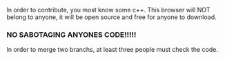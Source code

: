 In order to contribute, you most know some c++.
This browser will NOT belong to anyone, it will be open source and free for anyone to download.
### NO SABOTAGING ANYONES CODE!!!!!
In order to merge two branchs, at least three people must check the code.
